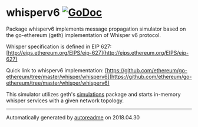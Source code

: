 # whisperv6 [![GoDoc](https://godoc.org/github.com/status-im/simulation/propagation/whisperv6?status.png)](https://godoc.org/github.com/status-im/simulation/propagation/whisperv6)
Package whisperv6 implements message propagation simulator based on the go-ethereum (geth) implementation of
Whisper v6 protocol.

Whisper specification is defined in EIP 627: [http://eips.ethereum.org/EIPS/eip-627](http://eips.ethereum.org/EIPS/eip-627)

Quick link to whisperv6 implementation: [https://github.com/ethereum/go-ethereum/tree/master/whisper/whisperv6](https://github.com/ethereum/go-ethereum/tree/master/whisper/whisperv6)

This simulator utilizes geth's [simulations](https://github.com/ethereum/go-ethereum/tree/master/p2p/simulations) package and starts in-memory whisper services with a given
network topology.

* * *
Automatically generated by [autoreadme](https://github.com/jimmyfrasche/autoreadme) on 2018.04.30
